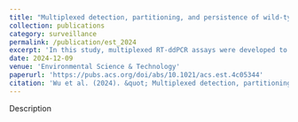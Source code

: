 ```yaml
---
title: "Multiplexed detection, partitioning, and persistence of wild-type and vaccine strains of measles, mumps, and rubella viruses in wastewater"
collection: publications
category: surveillance
permalink: /publication/est_2024
excerpt: 'In this study, multiplexed RT-ddPCR assays were developed to detect measles, mumps, and rubella viruses in wastewater and distinguish between wild-type and vaccine measles strains. Virus partitioning and persistence in wastewater were assessed.'
date: 2024-12-09
venue: 'Environmental Science & Technology'
paperurl: 'https://pubs.acs.org/doi/abs/10.1021/acs.est.4c05344'
citation: 'Wu et al. (2024). &quot; Multiplexed detection, partitioning, and persistence of wild-type and vaccine strains of measles, mumps, and rubella viruses in wastewater.&quot; <i>Environmental Science & Technology</i>. 58(50), 21930-21941.'
---
```


Description
